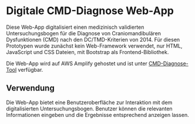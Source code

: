 ﻿# Digitale CMD-Diagnose Web-App

Diese Web-App digitalisiert einen medizinisch validierten Untersuchungsbogen für die Diagnose von Craniomandibulären Dysfunktionen (CMD) nach den DC/TMD-Kriterien von 2014. Für diesen Prototypen wurde zunächst kein Web-Framework verwendet, nur HTML, JavaScript und CSS Dateien, mit Bootstrap als Frontend-Bibliothek. 

Die Web-App wird auf AWS Amplify gehostet und ist unter [CMD-Diagnose-Tool](https://main.d2gkbwvf688vtu.amplifyapp.com/) verfügbar.

## Verwendung

Die Web-App bietet eine Benutzeroberfläche zur Interaktion mit dem digitalisierten Untersuchungsbogen. Benutzer können die relevanten Informationen eingeben und die Ergebnisse entsprechend anzeigen lassen.
